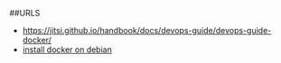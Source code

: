 ##URLS
- https://jitsi.github.io/handbook/docs/devops-guide/devops-guide-docker/
- [install docker on debian](https://docs.docker.com/engine/install/debian/)
